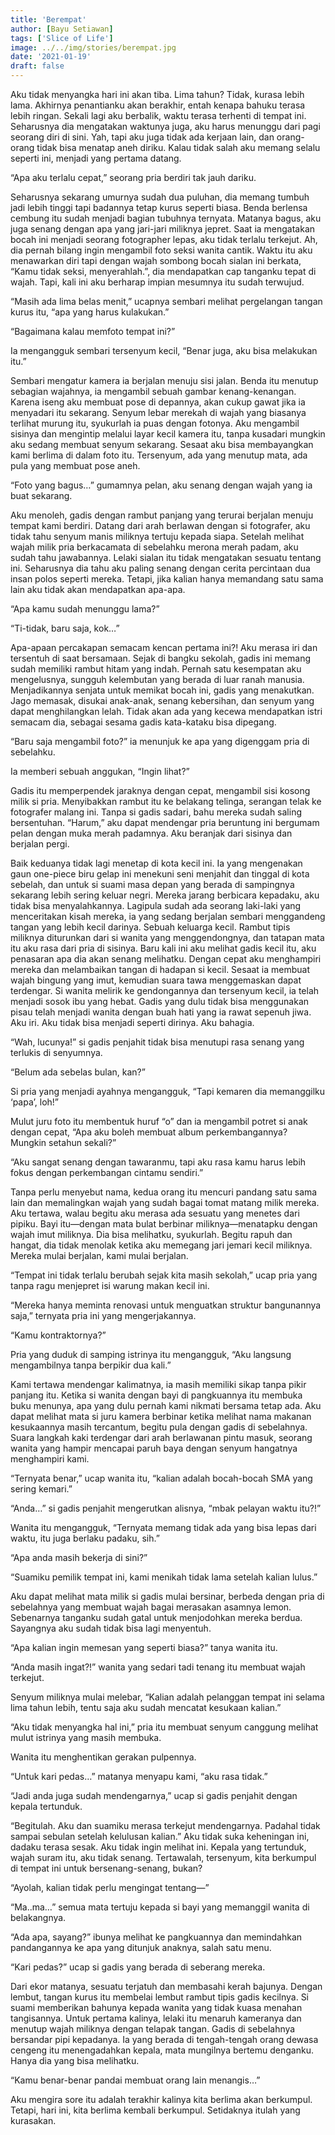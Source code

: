 ```yaml
---
title: 'Berempat'
author: [Bayu Setiawan]
tags: ['Slice of Life']
image: ../../img/stories/berempat.jpg
date: '2021-01-19'
draft: false
---
```

Aku tidak menyangka hari ini akan tiba. Lima tahun? Tidak, kurasa lebih lama. Akhirnya penantianku akan berakhir, entah kenapa bahuku terasa lebih ringan. Sekali lagi aku berbalik, waktu terasa terhenti di tempat ini. Seharusnya dia mengatakan waktunya juga, aku harus menunggu dari pagi seorang diri di sini. Yah, tapi aku juga tidak ada kerjaan lain, dan orang-orang tidak bisa menatap aneh diriku. Kalau tidak salah aku memang selalu seperti ini, menjadi yang pertama datang.

“Apa aku terlalu cepat,” seorang pria berdiri tak jauh dariku.

Seharusnya sekarang umurnya sudah dua puluhan, dia memang tumbuh jadi lebih tinggi tapi badannya tetap kurus seperti biasa. Benda berlensa cembung itu sudah menjadi bagian tubuhnya ternyata. Matanya bagus, aku juga senang dengan apa yang jari-jari miliknya jepret. Saat ia mengatakan bocah ini menjadi seorang fotographer lepas, aku tidak terlalu terkejut. Ah, dia pernah bilang ingin mengambil foto seksi wanita cantik. Waktu itu aku menawarkan diri tapi dengan wajah sombong bocah sialan ini berkata, “Kamu tidak seksi, menyerahlah.”, dia mendapatkan cap tanganku tepat di wajah. Tapi, kali ini aku berharap impian mesumnya itu sudah terwujud.

“Masih ada lima belas menit,” ucapnya sembari melihat pergelangan tangan kurus itu, “apa yang harus kulakukan.”

“Bagaimana kalau memfoto tempat ini?”

Ia mengangguk sembari tersenyum kecil, “Benar juga, aku bisa melakukan itu.”

Sembari mengatur kamera ia berjalan menuju sisi jalan. Benda itu menutup sebagian wajahnya, ia mengambil sebuah gambar kenang-kenangan. Karena iseng aku membuat pose di depannya, akan cukup gawat jika ia menyadari itu sekarang. Senyum lebar merekah di wajah yang biasanya terlihat murung itu, syukurlah ia puas dengan fotonya. Aku mengambil sisinya dan mengintip melalui layar kecil kamera itu, tanpa kusadari mungkin aku sedang membuat senyum sekarang. Sesaat aku bisa membayangkan kami berlima di dalam foto itu. Tersenyum, ada yang menutup mata, ada pula yang membuat pose aneh.

“Foto yang bagus…” gumamnya pelan, aku senang dengan wajah yang ia buat sekarang.

Aku menoleh, gadis dengan rambut panjang yang terurai berjalan menuju tempat kami berdiri. Datang dari arah berlawan dengan si fotografer, aku tidak tahu senyum manis miliknya tertuju kepada siapa. Setelah melihat wajah milik pria berkacamata di sebelahku merona merah padam, aku sudah tahu jawabannya. Lelaki sialan itu tidak mengatakan sesuatu tentang ini. Seharusnya dia tahu aku paling senang dengan cerita percintaan dua insan polos seperti mereka. Tetapi, jika kalian hanya memandang satu sama lain aku tidak akan mendapatkan apa-apa.

“Apa kamu sudah menunggu lama?”

“Ti-tidak, baru saja, kok…”

Apa-apaan percakapan semacam kencan pertama ini?! Aku merasa iri dan tersentuh di saat bersamaan. Sejak di bangku sekolah, gadis ini memang sudah memiliki rambut hitam yang indah. Pernah satu kesempatan aku mengelusnya, sungguh kelembutan yang berada di luar ranah manusia. Menjadikannya senjata untuk memikat bocah ini, gadis yang menakutkan. Jago memasak, disukai anak-anak, senang kebersihan, dan senyum yang dapat menghilangkan lelah. Tidak akan ada yang kecewa mendapatkan istri semacam dia, sebagai sesama gadis kata-kataku bisa dipegang.

“Baru saja mengambil foto?” ia menunjuk ke apa yang digenggam pria di sebelahku.

Ia memberi sebuah anggukan, “Ingin lihat?”

Gadis itu memperpendek jaraknya dengan cepat, mengambil sisi kosong milik si pria. Menyibakkan rambut itu ke belakang telinga, serangan telak ke fotografer malang ini. Tanpa si gadis sadari, bahu mereka sudah saling bersentuhan. “Harum,” aku dapat mendengar pria beruntung ini bergumam pelan dengan muka merah padamnya. Aku beranjak dari sisinya dan berjalan pergi.

Baik keduanya tidak lagi menetap di kota kecil ini. Ia yang mengenakan gaun one-piece biru gelap ini menekuni seni menjahit dan tinggal di kota sebelah, dan untuk si suami masa depan yang berada di sampingnya sekarang lebih sering keluar negri. Mereka jarang berbicara kepadaku, aku tidak bisa menyalahkannya. Lagipula sudah ada seorang laki-laki yang menceritakan kisah mereka, ia yang sedang berjalan sembari menggandeng tangan yang lebih kecil darinya. Sebuah keluarga kecil. Rambut tipis miliknya diturunkan dari si wanita yang menggendongnya, dan tatapan mata itu aku rasa dari pria di sisinya. Baru kali ini aku melihat gadis kecil itu, aku penasaran apa dia akan senang melihatku.
Dengan cepat aku menghampiri mereka dan melambaikan tangan di hadapan si kecil. Sesaat ia membuat wajah bingung yang imut, kemudian suara tawa menggemaskan dapat terdengar. Si wanita melirik ke gendongannya dan tersenyum kecil, ia telah menjadi sosok ibu yang hebat. Gadis yang dulu tidak bisa menggunakan pisau telah menjadi wanita dengan buah hati yang ia rawat sepenuh jiwa. Aku iri. Aku tidak bisa menjadi seperti dirinya. Aku bahagia.

“Wah, lucunya!” si gadis penjahit tidak bisa menutupi rasa senang yang terlukis di senyumnya.

“Belum ada sebelas bulan, kan?”

Si pria yang menjadi ayahnya mengangguk, “Tapi kemaren dia memanggilku ‘papa’, loh!”

Mulut juru foto itu membentuk huruf “o” dan ia mengambil potret si anak dengan cepat, “Apa aku boleh membuat album perkembangannya? Mungkin setahun sekali?”

“Aku sangat senang dengan tawaranmu, tapi aku rasa kamu harus lebih fokus dengan perkembangan cintamu sendiri.” 

Tanpa perlu menyebut nama, kedua orang itu mencuri pandang satu sama lain dan memalingkan wajah yang sudah bagai tomat matang milik mereka. Aku tertawa, walau begitu aku merasa ada sesuatu yang menetes dari pipiku. Bayi itu—dengan mata bulat berbinar miliknya—menatapku dengan wajah imut miliknya. Dia bisa melihatku, syukurlah. Begitu rapuh dan hangat, dia tidak menolak ketika aku memegang jari jemari kecil miliknya. Mereka mulai berjalan, kami mulai berjalan.

“Tempat ini tidak terlalu berubah sejak kita masih sekolah,” ucap pria yang tanpa ragu menjepret isi warung makan kecil ini.

“Mereka hanya meminta renovasi untuk menguatkan struktur bangunannya saja,” ternyata pria ini yang mengerjakannya.

“Kamu kontraktornya?”

Pria yang duduk di samping istrinya itu mengangguk, “Aku langsung mengambilnya tanpa berpikir dua kali.”

Kami tertawa mendengar kalimatnya, ia masih memiliki sikap tanpa pikir panjang itu. Ketika si wanita dengan bayi di pangkuannya itu membuka buku menunya, apa yang dulu pernah kami nikmati bersama tetap ada. Aku dapat melihat mata si juru kamera berbinar ketika melihat nama makanan kesukaannya masih tercantum, begitu pula dengan gadis di sebelahnya. Suara langkah kaki terdengar dari arah berlawanan pintu masuk, seorang wanita yang hampir mencapai paruh baya dengan senyum hangatnya menghampiri kami.

“Ternyata benar,” ucap wanita itu, “kalian adalah bocah-bocah SMA yang sering kemari.”

“Anda…” si gadis penjahit mengerutkan alisnya, “mbak pelayan waktu itu?!”

Wanita itu mengangguk, “Ternyata memang tidak ada yang bisa lepas dari waktu, itu juga berlaku padaku, sih.”

“Apa anda masih bekerja di sini?”

“Suamiku pemilik tempat ini, kami menikah tidak lama setelah kalian lulus.”

Aku dapat melihat mata milik si gadis mulai bersinar, berbeda dengan pria di sebelahnya yang membuat wajah bagai merasakan asamnya lemon. Sebenarnya tanganku sudah gatal untuk menjodohkan mereka berdua. Sayangnya aku sudah tidak bisa lagi menyentuh. 

“Apa kalian ingin memesan yang seperti biasa?” tanya wanita itu.

“Anda masih ingat?!” wanita yang sedari tadi tenang itu membuat wajah terkejut.

Senyum miliknya mulai melebar, “Kalian adalah pelanggan tempat ini selama lima tahun lebih, tentu saja aku sudah mencatat kesukaan kalian.”

“Aku tidak menyangka hal ini,” pria itu membuat senyum canggung melihat mulut istrinya yang masih membuka.

Wanita itu menghentikan gerakan pulpennya.

“Untuk kari pedas…” matanya menyapu kami, “aku rasa tidak.”

“Jadi anda juga sudah mendengarnya,” ucap si gadis penjahit dengan kepala tertunduk.

“Begitulah. Aku dan suamiku merasa terkejut mendengarnya. Padahal tidak sampai sebulan setelah kelulusan kalian.”
Aku tidak suka keheningan ini, dadaku terasa sesak. Aku tidak ingin melihat ini. Kepala yang tertunduk, wajah suram itu, aku tidak senang. Tertawalah, tersenyum, kita berkumpul di tempat ini untuk bersenang-senang, bukan?

“Ayolah, kalian tidak perlu mengingat tentang—”

“Ma..ma…” semua mata tertuju kepada si bayi yang memanggil wanita di belakangnya.

“Ada apa, sayang?” ibunya melihat ke pangkuannya dan memindahkan pandangannya ke apa yang ditunjuk anaknya, salah satu menu.

“Kari pedas?” ucap si gadis yang berada di seberang mereka.

Dari ekor matanya, sesuatu terjatuh dan membasahi kerah bajunya. Dengan lembut, tangan kurus itu membelai lembut rambut tipis gadis kecilnya. Si suami memberikan bahunya kepada wanita yang tidak kuasa menahan tangisannya. Untuk pertama kalinya, lelaki itu menaruh kameranya dan menutup wajah miliknya dengan telapak tangan. Gadis di sebelahnya bersandar pipi kepadanya. Ia yang berada di tengah-tengah orang dewasa cengeng itu menengadahkan kepala, mata mungilnya bertemu denganku. Hanya dia yang bisa melihatku.

“Kamu benar-benar pandai membuat orang lain menangis…”

Aku mengira sore itu adalah terakhir kalinya kita berlima akan berkumpul. Tetapi, hari ini, kita berlima kembali berkumpul. Setidaknya itulah yang kurasakan.
